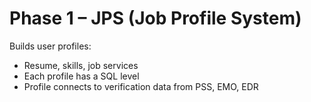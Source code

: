 # Phase 1 – JPS (Job Profile System)

Builds user profiles:
- Resume, skills, job services
- Each profile has a SQL level
- Profile connects to verification data from PSS, EMO, EDR